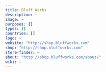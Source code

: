 ```yaml
---
title: Bluff Works
description: ~
image: ~
purposes: []
types: []
countries: []
logo: ~
website: "http://shop.bluffworks.com"
shop: "http://shop.bluffworks.com"
store-finder: ~
about: "http://shop.bluffworks.com/about/"
wiki: ~
---
```

